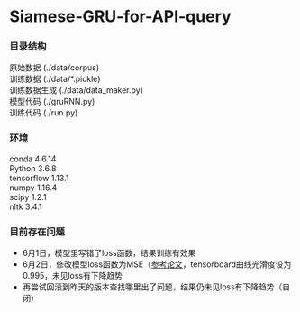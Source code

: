 # Siamese-GRU-for-API-query

### 目录结构
原始数据 (./data/corpus)  
训练数据 (./data/*.pickle)  
训练数据生成 (./data/data_maker.py)  
模型代码 (./gruRNN.py)  
训练代码 (./run.py)  

### 环境
conda 4.6.14  
Python 3.6.8  
tensorflow 1.13.1  
numpy 1.16.4  
scipy 1.2.1  
nltk 3.4.1  

### 目前存在问题
 - 6月1日，模型里写错了loss函数，结果训练有效果  
 - 6月2日，修改模型loss函数为MSE（[参考论文](https://www.aaai.org/ocs/index.php/AAAI/AAAI16/paper/view/12195)，tensorboard曲线光滑度设为0.995，未见loss有下降趋势
 - 再尝试回滚到昨天的版本查找哪里出了问题，结果仍未见loss有下降趋势（自闭）
